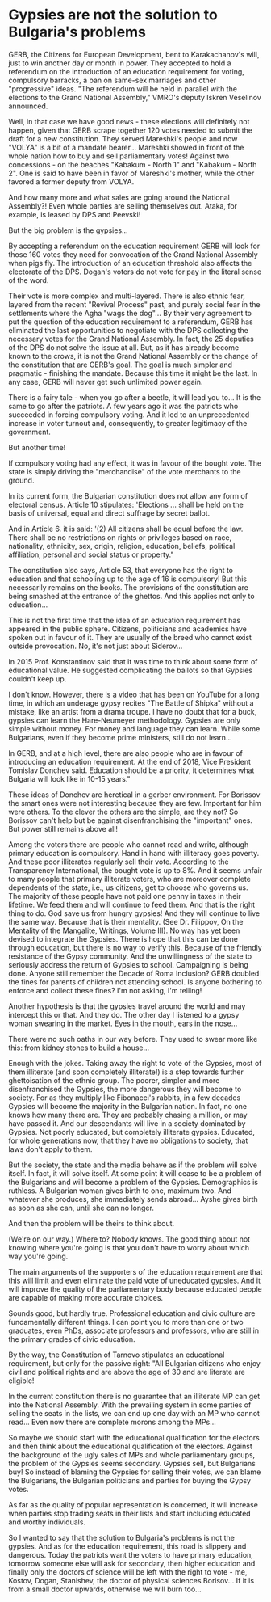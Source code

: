 <!-- # Решението на българските проблеми не са циганите -->

# Gypsies are not the solution to Bulgaria's problems

GERB, the Citizens for European Development, bent to Karakachanov's will, just to win another day or month in power. They accepted to hold a referendum on the introduction of an education requirement for voting, compulsory barracks, a ban on same-sex marriages and other "progressive" ideas. "The referendum will be held in parallel with the elections to the Grand National Assembly," VMRO's deputy Iskren Veselinov announced.
<!-- DONE -->

Well, in that case we have good news - these elections will definitely not happen, given that GERB scrape together 120 votes needed to submit the draft for a new constitution. They served Mareshki's people and now "VOLYA" is a bit of a mandate bearer... Mareshki showed in front of the whole nation how to buy and sell parliamentary votes! Against two concessions - on the beaches "Kabakum - North 1" and "Kabakum - North 2". One is said to have been in favor of Mareshki's mother, while the other favored a former deputy from VOLYA.
<!-- DONE -->

And how many more and what sales are going around the National Assembly?! Even whole parties are selling themselves out. Ataka, for example, is leased by DPS and Peevski!
<!-- DONE -->

But the big problem is the gypsies...
<!-- DONE -->

<!-- С това, че приемат референдум за образователния ценз ГЕРБ -->
By accepting a referendum on the education requirement GERB will look for those 160 votes they need for convocation of the Grand National Assembly when pigs fly. The introduction of an education threshold also affects the electorate of the DPS. Dogan's voters do not vote for pay in the literal sense of the word.
<!-- TODO NEEDS TO BE FIXED ^^^ -->
Their vote is more complex and multi-layered. There is also ethnic fear, layered from the recent "Revival Process" past, and purely social fear in the settlements where the Agha "wags the dog"... By their very agreement to put the question of the education requirement to a referendum, GERB has eliminated the last opportunities to negotiate with the DPS collecting the necessary votes for the Grand National Assembly. In fact, the 25 deputies of the DPS do not solve the issue at all. But, as it has already become known to the crows, it is not the Grand National Assembly or the change of the constitution that are GERB's goal. The goal is much simpler and pragmatic - finishing the mandate. Because this time it might be the last. In any case, GERB will never get such unlimited power again.
<!-- TODO CHECK BEFORE SUBMIT -->
<!-- DONE -->

There is a fairy tale - when you go after a beetle, it will lead you to... It is the same to go after the patriots. A few years ago it was the patriots who succeeded in forcing compulsory voting. And it led to an unprecedented increase in voter turnout and, consequently, to greater legitimacy of the government.

But another time!

If compulsory voting had any effect, it was in favour of the bought vote. The state is simply driving the "merchandise" of the vote merchants to the ground.

In its current form, the Bulgarian constitution does not allow any form of electoral census. Article 10 stipulates: 'Elections ... shall be held on the basis of universal, equal and direct suffrage by secret ballot.

And in Article 6. it is said: '(2) All citizens shall be equal before the law. There shall be no restrictions on rights or privileges based on race, nationality, ethnicity, sex, origin, religion, education, beliefs, political affiliation, personal and social status or property."

The constitution also says, Article 53, that everyone has the right to education and that schooling up to the age of 16 is compulsory! But this necessarily remains on the books. The provisions of the constitution are being smashed at the entrance of the ghettos. And this applies not only to education...

This is not the first time that the idea of an education requirement has appeared in the public sphere. Citizens, politicians and academics have spoken out in favour of it. They are usually of the breed who cannot exist outside provocation. No, it's not just about Siderov...

In 2015 Prof. Konstantinov said that it was time to think about some form of educational value. He suggested complicating the ballots so that Gypsies couldn't keep up.

I don't know. However, there is a video that has been on YouTube for a long time, in which an underage gypsy recites "The Battle of Shipka" without a mistake, like an artist from a drama troupe. I have no doubt that for a buck, gypsies can learn the Hare-Neumeyer methodology. Gypsies are only simple without money. For money and language they can learn. While some Bulgarians, even if they become prime ministers, still do not learn...

In GERB, and at a high level, there are also people who are in favour of introducing an education requirement. At the end of 2018, Vice President Tomislav Donchev said. Education should be a priority, it determines what Bulgaria will look like in 10-15 years."

These ideas of Donchev are heretical in a gerber environment. For Borissov the smart ones were not interesting because they are few. Important for him were others. To the clever the others are the simple, are they not? So Borissov can't help but be against disenfranchising the "important" ones. But power still remains above all!

Among the voters there are people who cannot read and write, although primary education is compulsory. Hand in hand with illiteracy goes poverty. And these poor illiterates regularly sell their vote. According to the Transparency International, the bought vote is up to 8%. And it seems unfair to many people that primary illiterate voters, who are moreover complete dependents of the state, i.e., us citizens, get to choose who governs us. The majority of these people have not paid one penny in taxes in their lifetime. We feed them and will continue to feed them. And that is the right thing to do. God save us from hungry gypsies! And they will continue to live the same way. Because that is their mentality. (See Dr. Filippov, On the Mentality of the Mangalite, Writings, Volume III). No way has yet been devised to integrate the Gypsies. There is hope that this can be done through education, but there is no way to verify this. Because of the friendly resistance of the Gypsy community. And the unwillingness of the state to seriously address the return of Gypsies to school. Campaigning is being done. Anyone still remember the Decade of Roma Inclusion? GERB doubled the fines for parents of children not attending school. Is anyone bothering to enforce and collect these fines? I'm not asking, I'm telling!

Another hypothesis is that the gypsies travel around the world and may intercept this or that. And they do. The other day I listened to a gypsy woman swearing in the market. Eyes in the mouth, ears in the nose...

There were no such oaths in our way before. They used to swear more like this: from kidney stones to build a house...

Enough with the jokes. Taking away the right to vote of the Gypsies, most of them illiterate (and soon completely illiterate!) is a step towards further ghettoisation of the ethnic group. The poorer, simpler and more disenfranchised the Gypsies, the more dangerous they will become to society. For as they multiply like Fibonacci's rabbits, in a few decades Gypsies will become the majority in the Bulgarian nation. In fact, no one knows how many there are. They are probably chasing a million, or may have passed it. And our descendants will live in a society dominated by Gypsies. Not poorly educated, but completely illiterate gypsies. Educated, for whole generations now, that they have no obligations to society, that laws don't apply to them.

But the society, the state and the media behave as if the problem will solve itself. In fact, it will solve itself. At some point it will cease to be a problem of the Bulgarians and will become a problem of the Gypsies. Demographics is ruthless. A Bulgarian woman gives birth to one, maximum two. And whatever she produces, she immediately sends abroad... Ayshe gives birth as soon as she can, until she can no longer.

And then the problem will be theirs to think about.

(We're on our way.) Where to? Nobody knows. The good thing about not knowing where you're going is that you don't have to worry about which way you're going.

The main arguments of the supporters of the education requirement are that this will limit and even eliminate the paid vote of uneducated gypsies. And it will improve the quality of the parliamentary body because educated people are capable of making more accurate choices.

Sounds good, but hardly true. Professional education and civic culture are fundamentally different things. I can point you to more than one or two graduates, even PhDs, associate professors and professors, who are still in the primary grades of civic education.

By the way, the Constitution of Tarnovo stipulates an educational requirement, but only for the passive right: "All Bulgarian citizens who enjoy civil and political rights and are above the age of 30 and are literate are eligible!

In the current constitution there is no guarantee that an illiterate MP can get into the National Assembly. With the prevailing system in some parties of selling the seats in the lists, we can end up one day with an MP who cannot read... Even now there are complete morons among the MPs...

So maybe we should start with the educational qualification for the electors and then think about the educational qualification of the electors. Against the background of the ugly sales of MPs and whole parliamentary groups, the problem of the Gypsies seems secondary. Gypsies sell, but Bulgarians buy! So instead of blaming the Gypsies for selling their votes, we can blame the Bulgarians, the Bulgarian politicians and parties for buying the Gypsy votes.

As far as the quality of popular representation is concerned, it will increase when parties stop trading seats in their lists and start including educated and worthy individuals.

So I wanted to say that the solution to Bulgaria's problems is not the gypsies. And as for the education requirement, this road is slippery and dangerous. Today the patriots want the voters to have primary education, tomorrow someone else will ask for secondary, then higher education and finally only the doctors of science will be left with the right to vote - me, Kostov, Dogan, Stanishev, the doctor of physical sciences Borisov... If it is from a small doctor upwards, otherwise we will burn too...